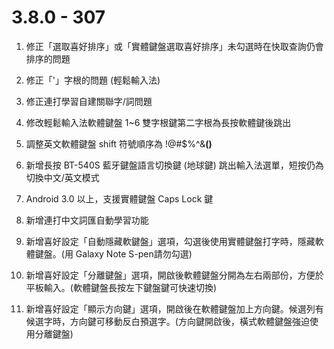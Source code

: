 # 3.8.0 - 307 #

1. 修正「選取喜好排序」或「實體鍵盤選取喜好排序」未勾選時在快取查詢仍會排序的問題

2. 修正「'」字根的問題 (輕鬆輸入法)

3. 修正連打學習自建關聯字/詞問題

4. 修改輕鬆輸入法軟體鍵盤 1~6 雙字根鍵第二字根為長按軟體鍵後跳出

5. 調整英文軟體鍵盤 shift 符號順序為 !@#$%^&**()**

6. 新增長按 BT-540S 藍牙鍵盤語言切換鍵 (地球鍵) 跳出輸入法選單，短按仍為切換中文/英文模式

7. Android 3.0 以上，支援實體鍵盤 Caps Lock 鍵

8. 新增連打中文詞匯自動學習功能

9. 新增喜好設定「自動隱藏軟鍵盤」選項，勾選後使用實體鍵盤打字時，隱藏軟體鍵盤。(用 Galaxy Note S-pen請勿勾選)

10. 新增喜好設定「分離鍵盤」選項，開啟後軟體鍵盤分開為左右兩部份，方便於平板輸入。(軟體鍵盤長按左下鍵盤鍵可快速切換)

11. 新增喜好設定「顯示方向鍵」選項，開啟後在軟體鍵盤加上方向鍵。候選列有候選字時，方向鍵可移動反白預選字。(方向鍵開啟後，橫式軟體鍵盤強迫使用分離鍵盤)
